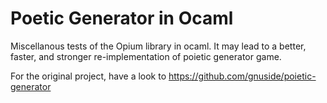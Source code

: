 # Poetic Generator in Ocaml

Miscellanous tests of the Opium library in ocaml.
It may lead to a better, faster, and stronger re-implementation of poietic generator game.

For the original project, have a look to https://github.com/gnuside/poietic-generator
